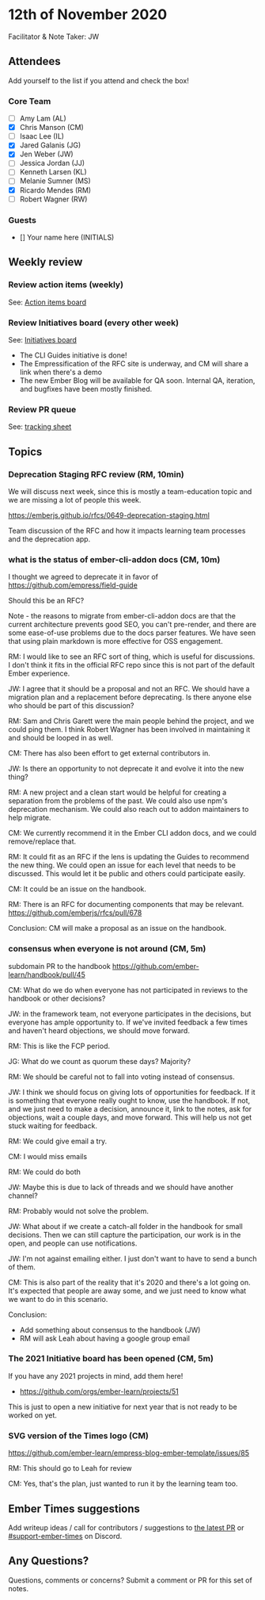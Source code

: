 # 12th of November 2020

Facilitator & Note Taker: JW

## Attendees

Add yourself to the list if you attend and check the box!

### Core Team
- [ ] Amy Lam (AL)
- [x] Chris Manson (CM)
- [ ] Isaac Lee (IL)
- [x] Jared Galanis (JG)
- [x] Jen Weber (JW)
- [ ] Jessica Jordan (JJ)
- [ ] Kenneth Larsen (KL)
- [ ] Melanie Sumner (MS)
- [x] Ricardo Mendes (RM)
- [ ] Robert Wagner (RW)

### Guests
- [] Your name here (INITIALS)

## Weekly review

### Review action items (weekly)
See: [Action items board](https://github.com/orgs/ember-learn/projects/47)

### Review Initiatives board (every other week)
See: [Initiatives board](https://github.com/orgs/ember-learn/projects/33)

- The CLI Guides initiative is done!
- The Empressification of the RFC site is underway, and CM will share a link when there's a demo
- The new Ember Blog will be available for QA soon. Internal QA, iteration, and bugfixes have been mostly finished.

### Review PR queue
See: [tracking sheet](https://docs.google.com/spreadsheets/d/1sPyN9z9wZMpTNwqCfa6R9QSPZkIW4iQd-H4gZC7ILLk/edit#gid=2035777454)

## Topics

### Deprecation Staging RFC review (RM, 10min)

We will discuss next week, since this is mostly a team-education topic and we are missing a lot of people this week.

https://emberjs.github.io/rfcs/0649-deprecation-staging.html

Team discussion of the RFC and how it impacts learning team processes and the deprecation app.

### what is the status of ember-cli-addon docs (CM, 10m)

I thought we agreed to deprecate it in favor of https://github.com/empress/field-guide

Should this be an RFC?

Note - the reasons to migrate from ember-cli-addon docs are that the current architecture prevents good SEO, you can't pre-render, and there are some ease-of-use problems due to the docs parser features. We have seen that using plain markdown is more effective for OSS engagement.

RM: I would like to see an RFC sort of thing, which is useful for discussions. I don't think it fits in the official RFC repo since this is not part of the default Ember experience.

JW: I agree that it should be a proposal and not an RFC. We should have a migration plan and a replacement before deprecating. Is there anyone else who should be part of this discussion?

RM: Sam and Chris Garett were the main people behind the project, and we could ping them. I think Robert Wagner has been involved in maintaining it and should be looped in as well.

CM: There has also been effort to get external contributors in.

JW: Is there an opportunity to not deprecate it and evolve it into the new thing?

RM: A new project and a clean start would be helpful for creating a separation from the problems of the past. We could also use npm's deprecation mechanism. We could also reach out to addon maintainers to help migrate.

CM: We currently recommend it in the Ember CLI addon docs, and we could remove/replace that.

RM: It could fit as an RFC if the lens is updating the Guides to recommend the new thing. We could open an issue for each level that needs to be discussed. This would let it be public and others could participate easily.

CM: It could be an issue on the handbook.

RM: There is an RFC for documenting components that may be relevant. https://github.com/emberjs/rfcs/pull/678

Conclusion: CM will make a proposal as an issue on the handbook.

### consensus when everyone is not around (CM, 5m) 

subdomain PR to the handbook https://github.com/ember-learn/handbook/pull/45

CM: What do we do when everyone has not participated in reviews to the handbook or other decisions?

JW: in the framework team, not everyone participates in the decisions, but everyone has ample opportunity to. If we've invited feedback a few times and haven't heard objections, we should move forward.

RM: This is like the FCP period.

JG: What do we count as quorum these days? Majority?

RM: We should be careful not to fall into voting instead of consensus.

JW: I think we should focus on giving lots of opportunities for feedback. If it is something that everyone really ought to know, use the handbook. If not, and we just need to make a decision, announce it, link to the notes, ask for objections, wait a couple days, and move forward. This will help us not get stuck waiting for feedback.

RM: We could give email a try.

CM: I would miss emails

RM: We could do both

JW: Maybe this is due to lack of threads and we should have another channel?

RM: Probably would not solve the problem.

JW: What about if we create a catch-all folder in the handbook for small decisions. Then we can still capture the participation, our work is in the open, and people can use notifications.

JW: I'm not against emailing either. I just don't want to have to send a bunch of them.

CM: This is also part of the reality that it's 2020 and there's a lot going on. It's expected that people are away some, and we just need to know what we want to do in this scenario.

Conclusion:
- Add something about consensus to the handbook (JW)
- RM will ask Leah about having a google group email

### The 2021 Initiative board has been opened (CM, 5m)

If you have any 2021 projects in mind, add them here!

- https://github.com/orgs/ember-learn/projects/51

This is just to open a new initiative for next year that is not ready to be worked on yet.

### SVG version of the Times logo (CM)

https://github.com/ember-learn/empress-blog-ember-template/issues/85

RM: This should go to Leah for review

CM: Yes, that's the plan, just wanted to run it by the learning team too.

<!-- If you would like to add a topic to the agenda please add a suggestion to the PR using the following format: -->
<!-- ### Your topic (INITIALS, expected duration in minutes) -->
<!-- replace with topic -->
<!-- replace with topic -->
<!-- replace with topic -->
<!-- replace with topic -->
<!-- replace with topic -->

## Ember Times suggestions
Add writeup ideas / call for contributors / suggestions to [the latest PR](https://github.com/ember-learn/ember-blog/pulls?q=is%3Aopen+is%3Apr+label%3A%22%F0%9F%97%9E+embertimes%22%20or%20#support-ember-times) or [#support-ember-times](https://discordapp.com/channels/480462759797063690/485450546887786506) on Discord.

## Any Questions?
Questions, comments or concerns? Submit a comment or PR for this set of notes.
